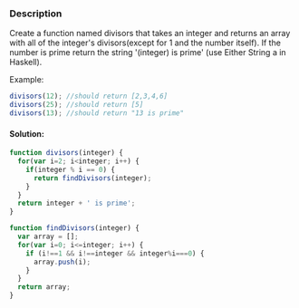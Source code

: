 ### Description
Create a function named divisors that takes an integer and returns an array with all of the integer's divisors(except for 1 and the number itself). If the number is prime return the string '(integer) is prime' (use Either String a in Haskell).

Example:
``` javascript
divisors(12); //should return [2,3,4,6]
divisors(25); //should return [5]
divisors(13); //should return "13 is prime"
```

#### Solution:
``` javascript
function divisors(integer) {
  for(var i=2; i<integer; i++) {
    if(integer % i == 0) {
      return findDivisors(integer);
    }
  }
  return integer + ' is prime';
}

function findDivisors(integer) {
  var array = [];
  for(var i=0; i<=integer; i++) {
    if (i!==1 && i!==integer && integer%i===0) {
      array.push(i);
    }
  }
  return array;
}
```
